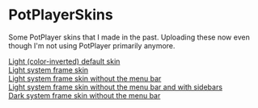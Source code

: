 # PotPlayerSkins
Some PotPlayer skins that I made in the past.
Uploading these now even though I'm not using PotPlayer primarily anymore.

[Light (color-inverted) default skin](https://github.com/Ingan121/PotPlayerSkins/raw/main/DefaultLight.dsf)<br>
[Light system frame skin](https://github.com/Ingan121/PotPlayerSkins/raw/main/WindowFrameLight.dsf)<br>
[Light system frame skin without the menu bar](https://github.com/Ingan121/PotPlayerSkins/raw/main/WindowFrameLightNoMenu.dsf)<br>
[Light system frame skin without the menu bar and with sidebars](https://github.com/Ingan121/PotPlayerSkins/raw/main/WindowFrameLightNoMenuAttachable.dsf)<br>
[Dark system frame skin without the menu bar](https://github.com/Ingan121/PotPlayerSkins/raw/main/WindowFrameNoMenu.dsf)
